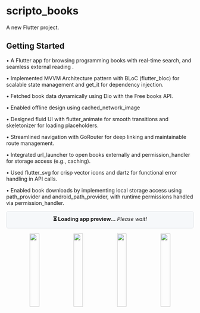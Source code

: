 # scripto_books

A new Flutter project.

## Getting Started

• A Flutter app for browsing programming books with real-time search, and seamless external 
reading .

• Implemented MVVM Architecture pattern with BLoC (flutter_bloc) for scalable state management 
and get_it for dependency injection. 

• Fetched book data dynamically using Dio with the Free books API. 

• Enabled offline design using cached_network_image 

• Designed fluid UI with flutter_animate for smooth transitions and skeletonizer for loading 
placeholders. 

• Streamlined navigation with GoRouter for deep linking and maintainable route management. 

• Integrated url_launcher to open books externally and permission_handler for storage access (e.g., 
caching). 

• Used flutter_svg for crisp vector icons and dartz for functional error handling in API calls. 

• Enabled book downloads by implementing local storage access using path_provider and 
android_path_provider, with runtime permissions handled via permission_handler.  

<div align="center" style="padding: 10px; background: #f6f8fa; border-radius: 5px; border: 1px solid #e1e4e8;">
  <strong>⏳ Loading app preview...</strong> <em>Please wait!</em>
</div>

<p align="center">
  <img src="https://github.com/user-attachments/assets/9bb48696-ce4f-48f4-b856-8f92817d6902" width="22.5%" />
  <img src="https://github.com/user-attachments/assets/14992ac6-edad-4aea-99d4-8545934f119a" width="22.5%" />
  <img src="https://github.com/user-attachments/assets/29ad08f0-a44a-4aeb-ac5a-7745c2ecce2f" width="22.5%" />
  <img src="https://github.com/user-attachments/assets/fdee005b-de10-4af7-9eaa-1b006d709de5" width="22.5%" />
</p>


